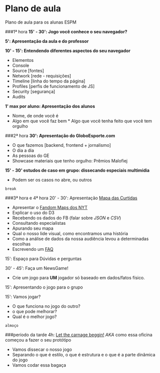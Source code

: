 # Plano de aula
Plano de aula para os alunas ESPM

###1ª hora
__15' - 30': Jogo você conhece o seu navegador?__  

__5': Apresentação da aula e do professor__  

__10' - 15': Entendendo diferentes aspectos do seu navegador__

* Elementos
* Console
* Source [fontes]
* Network [rede - requisições]
* Timeline [linha do tempo da página]
* Profiles [perfis de funcionamento de JS]
* Security [segurança]
* Audits


__1' max por aluno: Apresentação dos alunos__  

* Nome, de onde você é
* Algo em que você faz bem
* Algo que você tenha feito que você tem orgulho

###2ª hora
__30': Apresentação do GloboEsporte.com__  

* O que fazemos [backend, frontend + jornalismo]
* O dia a dia
* As pessoas do GE
* Showcase materiais que tenho orgulho: Prêmios Malofiej

__15' - 30' estudos de caso em grupo: dissecando especiais multimídia__  

* Podem ser os casos no abre, ou outros

`break`

###3ª hora e 4ª hora
20' - 30': Apresentação [Mapa das Curtidas](http://app.globoesporte.globo.com/futebol/mapa-das-torcidas-no-facebook/)

* Apresentar o [Fandom Maps dos NYT](http://www.nytimes.com/interactive/2014/04/24/upshot/facebook-baseball-map.html)
* Explicar o uso do D3
* Recebendo os dados do FB (falar sobre _JSON_ e _CSV_)
* Consultando especialistas
* Apurando seu mapa
* Qual o nosso lide visual, como encontramos uma história
* Como a análise de dados da nossa audiência levou a determinadas escolhas
* Escrevendo um [FAQ](http://globoesporte.globo.com/futebol/noticia/2015/09/como-foi-feito-o-mapa-de-curtidas.html)

15': Espaço para Dúvidas e perguntas

30' - 45': Faça um NewsGame!  

* Crie um jogo para __UM__ jogador só baseado em dados/fatos físico.  

15': Apresentando o jogo para o grupo  

15': Vamos jogar?  

* O que funciona no jogo do outro?
* o que pode melhorar?
* Qual é o melhor jogo?

`almoço`

###período da tarde
4h: [Let the carnage beggin!](https://www.youtube.com/watch?v=I0Er3K9f0vw) _AKA_ como essa oficina começou a fazer o seu protótipo

* Vamos dissecar o nosso jogo
* Separando o que é estilo, o que é estrutura e o que é a parte dinâmica do jogo
* Vamos codar essa bagaça

